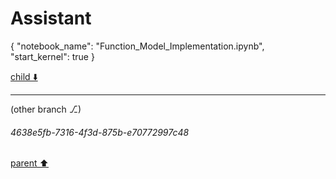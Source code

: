 # Assistant

{
  "notebook_name": "Function_Model_Implementation.ipynb",
  "start_kernel": true
}

[child ⬇️](#4638e5fb-7316-4f3d-875b-e70772997c48)

---

(other branch ⎇)
###### 4638e5fb-7316-4f3d-875b-e70772997c48
[parent ⬆️](#f39d6ca7-8490-47d0-87ef-7295db56ee72)
